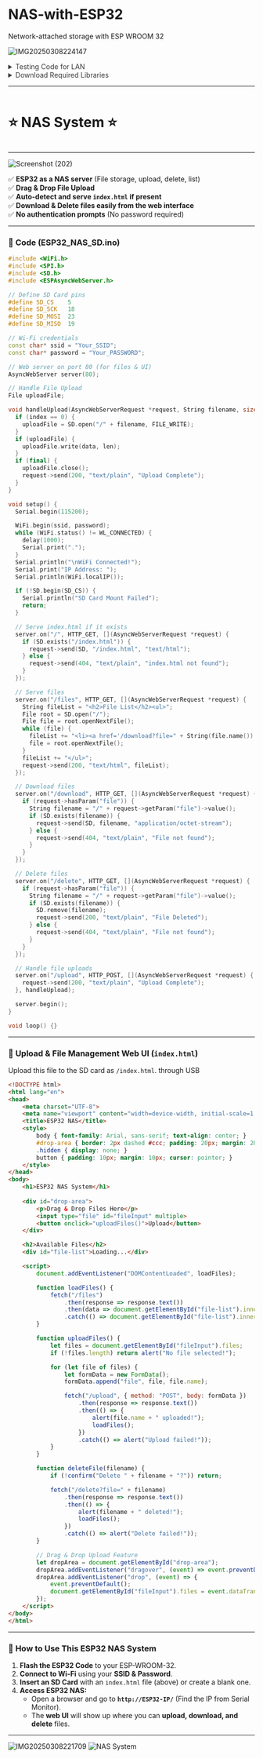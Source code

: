 # NAS-with-ESP32
Network-attached storage with ESP WROOM 32

![IMG20250308224147](https://github.com/user-attachments/assets/990f521b-1cbf-4b56-bc4b-e6813886b94f)

<details>
  <summary style="opacity: 0.85;">Testing Code for LAN</b></summary><br>

![SetUP](https://github.com/user-attachments/assets/756d28b0-82b4-49c3-b0cf-9cf150bb8596)

## Testing Code (LAN_32.ino)

```cpp
#include <WiFi.h>
#include <SPI.h>
#include <SD.h>
#include <ESPAsyncWebServer.h>

// Define the pin for the onboard LED (adjust if necessary)
#define LED_PIN 2

// Define the SD card pins (update these if your wiring is different)
// For example, using: CS = 5, SCK = 18, MOSI = 23, MISO = 19:
#define SD_CS    5
#define SD_SCK   18
#define SD_MOSI  23
#define SD_MISO  19

// Wi-Fi credentials
const char* ssid = "spa";
const char* password = "12345678";

// Create two AsyncWebServer instances:
// - server on port 80 for general file serving
// - nasServer on port 8080 for NAS operations (file listing, upload, deletion)
AsyncWebServer server(80);
AsyncWebServer nasServer(8080);

// Global file handle for uploads
File uploadFile;

// Callback to handle file uploads via the NAS endpoint
void handleUpload(AsyncWebServerRequest *request, String filename, size_t index, uint8_t *data, size_t len, bool final) {
  // On first call, open the file on the SD card for writing
  if (index == 0) {
    Serial.printf("Upload Start: %s\n", filename.c_str());
    // Open (or create) the file in write mode in the root directory
    uploadFile = SD.open("/" + filename, FILE_WRITE);
    if (!uploadFile) {
      Serial.println("Failed to open file for writing");
      return;
    }
  }
  
  // Write incoming data to the file
  if (uploadFile) {
    uploadFile.write(data, len);
  }

  // Once the upload is complete, close the file
  if (final) {
    Serial.printf("Upload End: %s, %u bytes\n", filename.c_str(), index + len);
    uploadFile.close();
  }
}

void setup() {
  Serial.begin(115200);
  // Set the LED pin as output for status indication
  pinMode(LED_PIN, OUTPUT);
  
  Serial.print("Connecting to Wi-Fi network: ");
  Serial.println(ssid);
  WiFi.begin(ssid, password);
  
  int tries = 0;
  while (WiFi.status() != WL_CONNECTED) {
    delay(1000);
    Serial.print(".");
    tries++;
    if (tries > 20) {
      Serial.println("\nFailed to connect to WiFi");
      return;
    }
  }
  
  Serial.println("\nWiFi connected");
  Serial.print("IP address: ");
  Serial.println(WiFi.localIP());
  
  // Initialize the SD card (SPI pins are automatically configured by the board support package)
  if (!SD.begin(SD_CS)) {
    Serial.println("SD Card Mount Failed");
    return;
  }
  
  // Check if index.html exists on the SD card
  if (!SD.exists("/index.html")) {
    Serial.println("index.html missing on SD card");
    // Optionally, create a default index.html or handle the error accordingly.
  }
  
  // ----------------------
  // Setup general file server on port 80
  // ----------------------
  server.onNotFound([](AsyncWebServerRequest *request) {
    String path = request->url();
    // Default to index.html if the URL ends with '/'
    if (path.endsWith("/")) path += "index.html";
    
    // Determine the MIME type based on the file extension
    String contentType = "text/plain";
    if (path.endsWith(".html")) contentType = "text/html";
    else if (path.endsWith(".css")) contentType = "text/css";
    else if (path.endsWith(".js")) contentType = "application/javascript";
    
    if (!SD.exists(path)) {
      request->send(404, "text/html", "<html><body><h1>File not found</h1></body></html>");
      return;
    }
    // Serve the file from the SD card
    request->send(SD, path, contentType);
  });
  server.begin();
  
  // ----------------------
  // Setup NAS endpoints on port 8080
  // ----------------------
  
  // Endpoint to list all files on the SD card
  nasServer.on("/files", HTTP_GET, [](AsyncWebServerRequest *request) {
    String fileList = "";
    File root = SD.open("/");
    File file = root.openNextFile();
    while (file) {
      fileList += String(file.name()) + "\n";
      file.close();
      file = root.openNextFile();
    }
    request->send(200, "text/plain", fileList);
  });
  
  // Protected endpoint for file uploads
  nasServer.on("/upload", HTTP_POST, [](AsyncWebServerRequest *request) {
    // Use basic HTTP authentication (username: admin, password: password)
    if (!request->authenticate("admin", "password")) {
      return request->requestAuthentication();
    }
    // Respond with 200 OK after the upload is handled
    request->send(200);
  }, handleUpload);
  
  // Protected endpoint for file deletion
  nasServer.on("/delete", HTTP_GET, [](AsyncWebServerRequest *request) {
    if (!request->authenticate("admin", "password")) {
      return request->requestAuthentication();
    }
    if (request->hasParam("file")) {
      String filename = request->getParam("file")->value();
      if (SD.exists(filename)) {
        SD.remove(filename);
        request->send(200, "text/plain", "File deleted");
      } else {
        request->send(404, "text/plain", "File not found");
      }
    } else {
      request->send(400, "text/plain", "Bad request: no file specified");
    }
  });
  nasServer.begin();
}

void loop() {
  // Blink the onboard LED as a status indicator
  digitalWrite(LED_PIN, HIGH);
  delay(500);
  digitalWrite(LED_PIN, LOW);
  delay(500);
}
```

</details>
  
<details>
  <summary style="opacity: 0.85;">Download Required Libraries</b></summary><br>

![Screenshot (191)](https://github.com/user-attachments/assets/5c1afd81-2e92-418c-bd81-fe010acb7cd1)

The error indicates that the Arduino IDE can’t find the ESPAsyncWebServer library. To resolve this, you need to install both the **ESPAsyncWebServer** and its dependency **AsyncTCP** libraries. Follow these steps:

---

### 1. **Download the Required Libraries**

- **ESPAsyncWebServer:**  
  - Go to the [ESPAsyncWebServer GitHub page](https://github.com/me-no-dev/ESPAsyncWebServer).
  - Click the green **Code** button and choose **Download ZIP**.

- **AsyncTCP:**  
  - Visit the [AsyncTCP GitHub page](https://github.com/me-no-dev/AsyncTCP).
  - Click the green **Code** button and select **Download ZIP**.

---

### 2. **Install the Libraries in the Arduino IDE**

- Open the Arduino IDE.
- Go to **Sketch > Include Library > Add .ZIP Library…**
- In the file dialog, locate and select the downloaded ZIP file for **AsyncTCP**.
- Repeat the process for the **ESPAsyncWebServer** ZIP file.

*Tip:* Make sure you install **AsyncTCP** **before** installing **ESPAsyncWebServer** since it’s a dependency.

---

### 3. **Verify Library Installation**

- Once installed, you can verify by going to **Sketch > Include Library** and scrolling down to see if both libraries are listed.
- If they’re correctly installed, the IDE will find the header files when compiling your project.

---

### 4. **Double-Check Board Setup**

Since you’re using an ESP32 board, make sure you’ve installed the ESP32 board definitions:
- Go to **File > Preferences** and add the following URL in the **Additional Boards Manager URLs** field:
  ```
  https://raw.githubusercontent.com/espressif/arduino-esp32/gh-pages/package_esp32_index.json
  ```
- Then go to **Tools > Board > Boards Manager**, search for **esp32**, and install the package by **Espressif Systems**.
- Select your ESP32 board under **Tools > Board** (e.g., “ESP32 Dev Module”).

---

### 5. **Compile Your Project**

After installing the libraries and setting up the board:
- Open your project sketch.
- Verify that the pin definitions (e.g., CS, SCK, MOSI, MISO) are correctly set.
- Click the **Verify** button (✓) to compile your code.

The error should now be resolved, and your sketch should compile successfully.

---

<details>
  <summary style="opacity: 0.85;"><b>🔧 image Guide⚙️🛠️ Guide</b></summary><br>
  <div style="display: flex; align-items: center; gap: 10px;" align="center">

![Screenshot (192)](https://github.com/user-attachments/assets/cbbb0235-8173-40d9-ac9e-3af75133c6e2)
![Screenshot (193)](https://github.com/user-attachments/assets/23d51018-f80f-4c13-8764-9d8894f33a01)
![Screenshot (194)](https://github.com/user-attachments/assets/aaa35d04-af4d-4841-a031-9fbc9afd54c0)
![Screenshot (197)](https://github.com/user-attachments/assets/abb470bd-0390-4cca-8a92-99eec72db140)
![Screenshot (198)](https://github.com/user-attachments/assets/f40d094d-52b9-4bc4-9a08-15c6396c0de7)

   </div>
</details>

---

![IMG_20250308_154611](https://github.com/user-attachments/assets/37e0efe7-3013-45dc-ad0c-d28827264f8b)

# 🛠️ Explane the above Code

## 1. Separate Endpoints for Read-Only and Edit Operations

**Read-Only Endpoints:**  
- **File Listing:** Create an endpoint (for example, `/files`) that iterates over the files on the SD card and returns a list.  
- **File Downloads/Video Streaming:** Enhance your current file-serving endpoint to support larger files and video streaming (consider using chunked responses for handling large files).  

**Edit Endpoints:**  
- **File Upload:** Create an endpoint (e.g., `/upload`) where users can upload files.  
- **File Deletion:** Create another endpoint (e.g., `/delete`) that allows authorized users to delete files from the SD card.  

For these editing endpoints, you'll need to implement HTTP authentication so that only users with the correct credentials can modify the file system.

---

## 2. Implementing HTTP Authentication

ESPAsyncWebServer offers built-in methods for handling basic HTTP authentication. For example:

```cpp
nasServer.on("/upload", HTTP_POST, [](AsyncWebServerRequest *request){
  if (!request->authenticate("admin", "password")) {
    return request->requestAuthentication();
  }
  request->send(200);
}, handleUpload);
```

This same pattern can be applied to your `/delete` endpoint to ensure that only authorized users can perform file deletions.

---

## 3. Handling File Uploads and Deletions

**File Upload:**  
Use the `onFileUpload` callback to handle file uploads. You can open a file on the SD card, write the received data in chunks, and then close the file once the upload is complete. Here’s a simplified example:

```cpp
void handleUpload(AsyncWebServerRequest *request, String filename, size_t index, uint8_t *data, size_t len, bool final) {
  if (index == 0) {
    Serial.printf("UploadStart: %s\n", filename.c_str());
    // Open file for writing
  }
  // Write data to file here
  
  if (final) {
    Serial.printf("UploadEnd: %s, %u B\n", filename.c_str(), index + len);
    // Close file
  }
}
```

**File Deletion:**  
For file deletion, you can extract the filename from query parameters, check if it exists on the SD card, and then call `SD.remove(filename)`:

```cpp
nasServer.on("/delete", HTTP_GET, [](AsyncWebServerRequest *request){
  if (!request->authenticate("admin", "password")) {
    return request->requestAuthentication();
  }
  if (request->hasParam("file")) {
    String filename = request->getParam("file")->value();
    if (SD.exists(filename)) {
      SD.remove(filename);
      request->send(200, "text/plain", "File deleted");
    } else {
      request->send(404, "text/plain", "File not found");
    }
  } else {
    request->send(400, "text/plain", "Bad request");
  }
});
```

---

## 4. Running on a Separate Port or IP

While the ESP32 typically runs on a single Wi-Fi interface with one IP, you can simulate separation of concerns by running your NAS-specific endpoints on a different port. For example, you can instantiate another `AsyncWebServer` on port 8080 for NAS operations:

```cpp
AsyncWebServer nasServer(8080);
```

This way, users could access the general file server on port 80 and the NAS admin interface on port 8080. Note that if you truly need separate IPs, you’d require multiple network interfaces—which isn’t typical on the ESP32.

![Screenshot (199)](https://github.com/user-attachments/assets/4128eaf9-dc4c-4e94-bc83-e94df3f61d33)

</details>

---

<div style="display: flex; align-items: center; gap: 10px;" align="center">
  
# ⭐ NAS System ⭐
</div>

---

![Screenshot (202)](https://github.com/user-attachments/assets/9c4ec83e-a8ec-4040-ab89-96fe7df392c3)

✅ **ESP32 as a NAS server** (File storage, upload, delete, list)  
✅ **Drag & Drop File Upload**  
✅ **Auto-detect and serve `index.html` if present**  
✅ **Download & Delete files easily from the web interface**  
✅ **No authentication prompts** (No password required)  

---

### 📌 **Code** (ESP32_NAS_SD.ino)

```cpp
#include <WiFi.h>
#include <SPI.h>
#include <SD.h>
#include <ESPAsyncWebServer.h>

// Define SD Card pins
#define SD_CS    5
#define SD_SCK   18
#define SD_MOSI  23
#define SD_MISO  19

// Wi-Fi credentials
const char* ssid = "Your_SSID";
const char* password = "Your_PASSWORD";

// Web server on port 80 (for files & UI)
AsyncWebServer server(80);

// Handle File Upload
File uploadFile;

void handleUpload(AsyncWebServerRequest *request, String filename, size_t index, uint8_t *data, size_t len, bool final) {
  if (index == 0) {
    uploadFile = SD.open("/" + filename, FILE_WRITE);
  }
  if (uploadFile) {
    uploadFile.write(data, len);
  }
  if (final) {
    uploadFile.close();
    request->send(200, "text/plain", "Upload Complete");
  }
}

void setup() {
  Serial.begin(115200);

  WiFi.begin(ssid, password);
  while (WiFi.status() != WL_CONNECTED) {
    delay(1000);
    Serial.print(".");
  }
  Serial.println("\nWiFi Connected!");
  Serial.print("IP Address: ");
  Serial.println(WiFi.localIP());

  if (!SD.begin(SD_CS)) {
    Serial.println("SD Card Mount Failed");
    return;
  }

  // Serve index.html if it exists
  server.on("/", HTTP_GET, [](AsyncWebServerRequest *request) {
    if (SD.exists("/index.html")) {
      request->send(SD, "/index.html", "text/html");
    } else {
      request->send(404, "text/plain", "index.html not found");
    }
  });

  // Serve files
  server.on("/files", HTTP_GET, [](AsyncWebServerRequest *request) {
    String fileList = "<h2>File List</h2><ul>";
    File root = SD.open("/");
    File file = root.openNextFile();
    while (file) {
      fileList += "<li><a href='/download?file=" + String(file.name()) + "'>" + String(file.name()) + "</a> <button onclick='deleteFile(\"" + String(file.name()) + "\")'>Delete</button></li>";
      file = root.openNextFile();
    }
    fileList += "</ul>";
    request->send(200, "text/html", fileList);
  });

  // Download files
  server.on("/download", HTTP_GET, [](AsyncWebServerRequest *request) {
    if (request->hasParam("file")) {
      String filename = "/" + request->getParam("file")->value();
      if (SD.exists(filename)) {
        request->send(SD, filename, "application/octet-stream");
      } else {
        request->send(404, "text/plain", "File not found");
      }
    }
  });

  // Delete files
  server.on("/delete", HTTP_GET, [](AsyncWebServerRequest *request) {
    if (request->hasParam("file")) {
      String filename = "/" + request->getParam("file")->value();
      if (SD.exists(filename)) {
        SD.remove(filename);
        request->send(200, "text/plain", "File Deleted");
      } else {
        request->send(404, "text/plain", "File not found");
      }
    }
  });

  // Handle file uploads
  server.on("/upload", HTTP_POST, [](AsyncWebServerRequest *request) {
    request->send(200, "text/plain", "Upload Complete");
  }, handleUpload);

  server.begin();
}

void loop() {}
```

---

### 📌 **Upload & File Management Web UI (`index.html`)**
Upload this file to the SD card as `/index.html`. through USB

```html
<!DOCTYPE html>
<html lang="en">
<head>
    <meta charset="UTF-8">
    <meta name="viewport" content="width=device-width, initial-scale=1.0">
    <title>ESP32 NAS</title>
    <style>
        body { font-family: Arial, sans-serif; text-align: center; }
        #drop-area { border: 2px dashed #ccc; padding: 20px; margin: 20px; }
        .hidden { display: none; }
        button { padding: 10px; margin: 10px; cursor: pointer; }
    </style>
</head>
<body>
    <h1>ESP32 NAS System</h1>
    
    <div id="drop-area">
        <p>Drag & Drop Files Here</p>
        <input type="file" id="fileInput" multiple>
        <button onclick="uploadFiles()">Upload</button>
    </div>

    <h2>Available Files</h2>
    <div id="file-list">Loading...</div>

    <script>
        document.addEventListener("DOMContentLoaded", loadFiles);

        function loadFiles() {
            fetch("/files")
                .then(response => response.text())
                .then(data => document.getElementById("file-list").innerHTML = data)
                .catch(() => document.getElementById("file-list").innerHTML = "Failed to load files.");
        }

        function uploadFiles() {
            let files = document.getElementById("fileInput").files;
            if (!files.length) return alert("No file selected!");

            for (let file of files) {
                let formData = new FormData();
                formData.append("file", file, file.name);

                fetch("/upload", { method: "POST", body: formData })
                    .then(response => response.text())
                    .then(() => {
                        alert(file.name + " uploaded!");
                        loadFiles();
                    })
                    .catch(() => alert("Upload failed!"));
            }
        }

        function deleteFile(filename) {
            if (!confirm("Delete " + filename + "?")) return;

            fetch("/delete?file=" + filename)
                .then(response => response.text())
                .then(() => {
                    alert(filename + " deleted!");
                    loadFiles();
                })
                .catch(() => alert("Delete failed!"));
        }

        // Drag & Drop Upload Feature
        let dropArea = document.getElementById("drop-area");
        dropArea.addEventListener("dragover", (event) => event.preventDefault());
        dropArea.addEventListener("drop", (event) => {
            event.preventDefault();
            document.getElementById("fileInput").files = event.dataTransfer.files;
        });
    </script>
</body>
</html>
```

---

### 📌 **How to Use This ESP32 NAS System**
1. **Flash the ESP32 Code** to your ESP-WROOM-32.
2. **Connect to Wi-Fi** using your **SSID & Password**.
3. **Insert an SD Card** with an `index.html` file (above) or create a blank one.
4. **Access ESP32 NAS:**  
   - Open a browser and go to **`http://ESP32-IP/`** (Find the IP from Serial Monitor).
   - The **web UI** will show up where you can **upload, download, and delete** files.

---

![IMG20250308221709](https://github.com/user-attachments/assets/b1c8eb0d-6575-43b2-9c65-146dc0eb7df7)
![NAS System](https://github.com/user-attachments/assets/45ffbb73-7364-4d2a-aaf8-0b6f8698d352)
